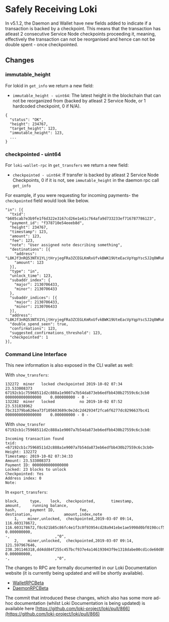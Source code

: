 
# Safely Receiving Loki

In v5.1.2, the Daemon and Wallet have new fields added to indicate if
a transaction is backed by a checkpoint. This means that the transaction has
atleast 2 consecutive Service Node checkpoints proceeding it, meaning,
effectively the transaction can not be reorganised and hence can not be double
spent - once checkpointed.

## Changes

### immutable_height

For lokid in `get_info` we return a new field:
- `immutable_height - uint64`: The latest height in the blockchain that can not
  be reorganized from (backed by atleast 2 Service Node, or 1 hardcoded
  checkpoint, 0 if N/A).
```
{
  "status": "OK",
  "height": 234767,
  "target_height": 123,
  "immutable_height": 123,
  ...
}
```

### checkpointed - uint64

For `loki-wallet-rpc` in `get_transfers` we return a new field:
- `checkpointed - uint64`: If transfer is backed by atleast 2 Service Node
  Checkpoints, 0 if it is not, see `immutable_height` in the daemon rpc call
  `get_info`

For example, if you were requesting for incoming payments- the `checkpointed`
field would look like below.
```
"in": [{
  "txid": "b605cab7e3b9fe1f6d322e3167cd26e1e61c764afa9d733233ef716787786123",
  "payment_id": "f378710e54eeeb8d",
  "height": 234767,
  "timestamp": 123,
  "amount": 123,
  "fee": 123,
  "note": "User assigned note describing something",
  "destinations": [{
    "address": "L8KJf3nRQ53NTX1YLjtHryjegFRa3ZCEGLKmRxUfvkBWK19UteEacVpYqpYscSJ2q8WRuHPFdk7Q5W8pQB7Py5kvUs8vKSk",
    "amount": 123
  }],
  "type": "in",
  "unlock_time": 123,
  "subaddr_index": {
    "major": 2130706433,
    "minor": 2130706433
  },
  "subaddr_indices": [{
    "major": 2130706433,
    "minor": 2130706433
  }],
  "address": "L8KJf3nRQ53NTX1YLjtHryjegFRa3ZCEGLKmRxUfvkBWK19UteEacVpYqpYscSJ2q8WRuHPFdk7Q5W8pQB7Py5kvUs8vKSk",
  "double_spend_seen": true,
  "confirmations": 123,
  "suggested_confirmations_threshold": 123,
  "checkpointed": 1
}],
```

### Command Line Interface

This new information is also exposed in the CLI wallet as well:

With `show_transfers`:
```
132272  miner   locked checkpointed 2019-10-02 07:34         23.533008373 67192cb1c75968511d2c888a1e9007a7b54da873eb6edfbb430b27559c6c3cb0 0000000000000000    0.000000000 - 0 -
132282  miner   locked           no 2019-10-02 07:52         23.531838962 7bc31379ba626ea73f105603689c0e2dc2d42934f2fca6f6277dc8296637bc41 0000000000000000    0.000000000 - 0 - 
```

With `show_transfer 67192cb1c75968511d2c888a1e9007a7b54da873eb6edfbb430b27559c6c3cb0`:
```
Incoming transaction found
txid: <67192cb1c75968511d2c888a1e9007a7b54da873eb6edfbb430b27559c6c3cb0>
Height: 132272
Timestamp: 2019-10-02 07:34:33
Amount: 23.533008373
Payment ID: 0000000000000000
Locked: 23 blocks to unlock
Checkpointed: Yes
Address index: 0
Note:
```

In `export_transfers`:
```
block,     type,    lock,  checkpointed,       timestamp,              amount,     running balance,                                                            hash,      payment ID,           fee,                                                                                         destination,              amount,index,note
    1,    miner,unlocked,  checkpointed,2019-03-07 09:14,       116.603178672,       116.603178672,f8c621b85c86fc4e1f3c0f93954cd28a941ebe1ae5998d0bf0198ccf504c47ab,0000000000000000,   0.000000000,                                                                                                   -,                    ,"0",
    2,    miner,unlocked,  checkpointed,2019-03-07 09:14,       121.597967646,       238.201146318,dd4dd84f255c457bcf937e4a146193043f9e1318dabe00cd1cde60d8929f493b,0000000000000000,   0.000000000,                                                                                                   -,                    ,"0",
```

The changes to RPC are formally documented in our Loki Documentation website (it
is currently being updated and will be shortly available).
- [WalletRPCBeta](https://docs.loki.network/Developer/WalletRPCBeta/)
- [DaemonRPCBeta](https://docs.loki.network/Developer/DaemonRPCBeta/)

The commit that introduced these changes, which also has some more ad-hoc
documentation (whilst Loki Documentation is being updated) is available here
[https://github.com/loki-project/loki/pull/866](https://github.com/loki-project/loki/pull/866)
